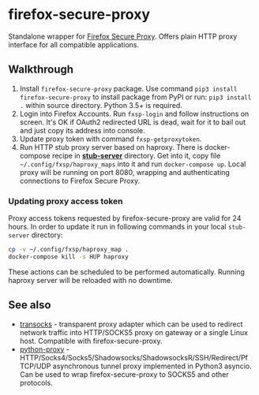 # firefox-secure-proxy

Standalone wrapper for [Firefox Secure Proxy](https://private-network.firefox.com/). Offers plain HTTP proxy interface for all compatible applications.

## Walkthrough

1. Install `firefox-secure-proxy` package. Use command `pip3 install firefox-secure-proxy` to install package from PyPI or run: `pip3 install .` within source directory. Python 3.5+ is required.
2. Login into Firefox Accounts. Run `fxsp-login` and follow instructions on screen. It's OK if OAuth2 redirected URL is dead, wait for it to bail out and just copy its address into console.
3. Update proxy token with command `fxsp-getproxytoken`.
4. Run HTTP stub proxy server based on haproxy. There is docker-compose recipe in [**stub-server**](https://github.com/Snawoot/firefox-secure-proxy/tree/master/stub-server) directory. Get into it, copy file `~/.config/fxsp/haproxy_maps` into it and run `docker-compose up`. Local proxy will be running on port 8080, wrapping and authenticating connections to Firefox Secure Proxy.

### Updating proxy access token

Proxy access tokens requested by firefox-secure-proxy are valid for 24 hours. In order to update it run in following commands in your local `stub-server` directory:

```sh
cp -v ~/.config/fxsp/haproxy_map .
docker-compose kill -s HUP haproxy
```

These actions can be scheduled to be performed automatically. Running haproxy server will be reloaded with no downtime.

## See also

* [transocks](https://github.com/cybozu-go/transocks) - transparent proxy adapter which can be used to redirect network traffic into HTTP/SOCKS5 proxy on gateway or a single Linux host. Compatible with firefox-secure-proxy.
* [python-proxy](https://github.com/qwj/python-proxy) - HTTP/Socks4/Socks5/Shadowsocks/ShadowsocksR/SSH/Redirect/Pf TCP/UDP asynchronous tunnel proxy implemented in Python3 asyncio. Can be used to wrap firefox-secure-proxy to SOCKS5 and other protocols.
